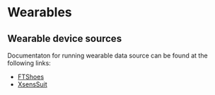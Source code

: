 # Wearables

## Wearable device sources
Documentaton for running wearable data source can be found at the following links:
- [FTShoes](doc/How-to-run-FTshoes.md)
- [XsensSuit](doc/How-to-run-XsensSuit.md)
